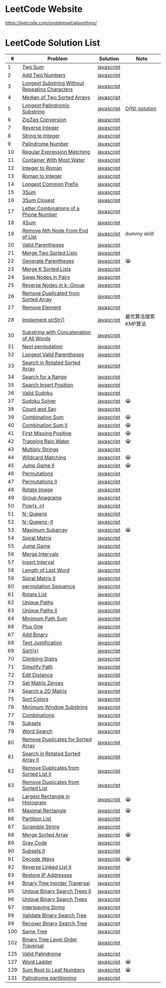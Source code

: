 # LeetCode Website
https://leetcode.com/problemset/algorithms/

# LeetCode Solution List

| # | Problem | Solution | Note |
| - | ------- | -------- | ---- |
| 1 | [Two Sum](https://github.com/superchen14/leetcode/blob/master/problems/two_sum.md) | [javascript](https://github.com/superchen14/leetcode/blob/master/javascript/two_sum.js) | |
| 2 | [Add Two Numbers](https://github.com/superchen14/leetcode/blob/master/problems/add_two_numbers.md) | [javascript](https://github.com/superchen14/leetcode/blob/master/javascript/add_two_numbers.js) | |
| 3 | [Longest Substring Without Repeating Characters](https://github.com/superchen14/leetcode/blob/master/problems/longest_substring_without_repeating_characters.md) | [javascript](https://github.com/superchen14/leetcode/blob/master/javascript/longest_substring_without_repeating_characters.js) | |
| 4 | [Median of Two Sorted Arrays](https://github.com/superchen14/leetcode/blob/master/problems/median_of_two_sorted_arrays.md) | [javascript](https://github.com/superchen14/leetcode/blob/master/javascript/median_of_two_sorted_arrays.js) | |
| 5 | [Longest Palindromic Substring](https://github.com/superchen14/leetcode/blob/master/problems/longest_palindromic_substring.md) | [javascript](https://github.com/superchen14/leetcode/blob/master/javascript/longest_palindromic_substring.js) | [O(N) solution](http://articles.leetcode.com/longest-palindromic-substring-part-ii/) |
| 6 | [ZigZag Conversion](https://github.com/superchen14/leetcode/blob/master/problems/zigzag_conversion.md) | [javascript](https://github.com/superchen14/leetcode/blob/master/javascript/zigzag_conversion.js) | |
| 7 | [Reverse Integer](https://github.com/superchen14/leetcode/blob/master/problems/reverse_integer.md) | [javascript](https://github.com/superchen14/leetcode/blob/master/javascript/reverse_integer.js) | |
| 8 | [String to Integer](https://github.com/superchen14/leetcode/blob/master/problems/string_to_integer.md) | [javascript](https://github.com/superchen14/leetcode/blob/master/javascript/string_to_integer.js) | |
| 9 | [Palindrome Number](https://github.com/superchen14/leetcode/blob/master/problems/palindrome_number.md) | [javascript](https://github.com/superchen14/leetcode/blob/master/javascript/palindrome_number.js) | |
| 10 | [Regular Expression Matching](https://github.com/superchen14/leetcode/blob/master/problems/regular_expression_matching.md) | [javascript](https://github.com/superchen14/leetcode/blob/master/javascript/regular_expression_matching.js) | |
| 11 | [Container With Most Water](https://github.com/superchen14/leetcode/blob/master/problems/container_with_most_water.md) | [javascript](https://github.com/superchen14/leetcode/blob/master/javascript/container_with_most_water.js) | |
| 12 | [Integer to Roman](https://github.com/superchen14/leetcode/blob/master/problems/integer_to_roman.md) | [javascript](https://github.com/superchen14/leetcode/blob/master/javascript/integer_to_roman.js) | |
| 13 | [Roman to Integer](https://github.com/superchen14/leetcode/blob/master/problems/roman_to_integer.md) | [javascript](https://github.com/superchen14/leetcode/blob/master/javascript/roman_to_integer.js) | |
| 14 | [Longest Common Prefix](https://github.com/superchen14/leetcode/blob/master/problems/longest_common_prefix.md) | [javascript](https://github.com/superchen14/leetcode/blob/master/javascript/longest_common_prefix.js) | |
| 15 | [3Sum](https://github.com/superchen14/leetcode/blob/master/problems/3sum.md) | [javascript](https://github.com/superchen14/leetcode/blob/master/javascript/3sum.js) | |
| 16 | [3Sum Closest](https://github.com/superchen14/leetcode/blob/master/problems/3sum_closest.md) | [javascript](https://github.com/superchen14/leetcode/blob/master/javascript/3sum_closest.js) | |
| 17 | [Letter Combinations of a Phone Number](https://github.com/superchen14/leetcode/blob/master/problems/letter_combinations_of_a_phone_number.md) | [javascript](https://github.com/superchen14/leetcode/blob/master/javascript/letter_combinations_of_a_phone_number.js) | |
| 18 | [4Sum](https://github.com/superchen14/leetcode/blob/master/problems/4sum.md) | [javascript](https://github.com/superchen14/leetcode/blob/master/javascript/4sum.js) | |
| 19 | [Remove Nth Node From End of List](https://github.com/superchen14/leetcode/blob/master/problems/remove_nth_node_from_end_of_list.md) | [javascript](https://github.com/superchen14/leetcode/blob/master/javascript/remove_nth_node_from_end_of_list.js) | dummy skill! |
| 20 | [Valid Parentheses](https://github.com/superchen14/leetcode/blob/master/problems/valid_parentheses.md) | [javascript](https://github.com/superchen14/leetcode/blob/master/javascript/valid_parentheses.js) | |
| 21 | [Merge Two Sorted Lists](https://github.com/superchen14/leetcode/blob/master/problems/merge_two_sorted_lists.md) | [javascript](https://github.com/superchen14/leetcode/blob/master/javascript/merge_two_sorted_lists.js) | |
| 22 | [Generate Parentheses](https://github.com/superchen14/leetcode/blob/master/problems/generate_parentheses.md) | [javascript](https://github.com/superchen14/leetcode/blob/master/javascript/generate_parentheses.js) | 😭 |
| 23 | [Merge K Sorted Lists](https://github.com/superchen14/leetcode/blob/master/problems/merge_k_sorted_lists.md) | [javascript](https://github.com/superchen14/leetcode/blob/master/javascript/merge_k_sorted_lists.js) | |
| 24 | [Swap Nodes in Pairs](https://github.com/superchen14/leetcode/blob/master/problems/swap_nodes_in_pairs.md) | [javascript](https://github.com/superchen14/leetcode/blob/master/javascript/swap_nodes_in_pairs.js) | |
| 25 | [Reverse Nodes in k-Group](https://github.com/superchen14/leetcode/blob/master/problems/reverse_nodes_in_k_group.md) | [javascript](https://github.com/superchen14/leetcode/blob/master/javascript/reverse_nodes_in_k_group.js) | |
| 26 | [Remove Duplicated from Sorted Array](https://github.com/superchen14/leetcode/blob/master/problems/remove_duplicated_from_sorted_array.md) | [javascript](https://github.com/superchen14/leetcode/blob/master/javascript/remove_duplicated_from_sorted_array.js) | |
| 27 | [Remove Element](https://github.com/superchen14/leetcode/blob/master/problems/remove_element.md) | [javascript](https://github.com/superchen14/leetcode/blob/master/javascript/remove_element.js) | |
| 28 | [Implement strStr()](https://github.com/superchen14/leetcode/blob/master/problems/implement_strstr.md) | [javascript](https://github.com/superchen14/leetcode/blob/master/javascript/implement_strstr.js) | 最优算法搜索KMP算法 |
| 30 | [Substring with Concatenation of All Words](https://github.com/superchen14/leetcode/blob/master/problems/substring_with_concatenation_of_all_words.md) | [javascript](https://github.com/superchen14/leetcode/blob/master/javascript/substring_with_concatenation_of_all_words.js) | |
| 31 | [Next permutation](https://github.com/superchen14/leetcode/blob/master/problems/next_permutation.md) | [javascript](https://github.com/superchen14/leetcode/blob/master/javascript/next_permutation.js) | |
| 32 | [Longest Valid Parentheses](https://github.com/superchen14/leetcode/blob/master/problems/longest_valid_parentheses.md) | [javascript](https://github.com/superchen14/leetcode/blob/master/javascript/longest_valid_parentheses.js) | |
| 33 | [Search in Rotated Sorted Array](https://github.com/superchen14/leetcode/blob/master/problems/search_in_rotated_sorted_array.md) | [javascript](https://github.com/superchen14/leetcode/blob/master/javascript/search_in_rotated_sorted_array.js) | |
| 34 | [Search for a Range](https://github.com/superchen14/leetcode/blob/master/problems/search_for_a_range.md) | [javascript](https://github.com/superchen14/leetcode/blob/master/javascript/search_for_a_range.js) | |
| 35 | [Search Insert Position](https://github.com/superchen14/leetcode/blob/master/problems/search_insert_position.md) | [javascript](https://github.com/superchen14/leetcode/blob/master/javascript/search_insert_position.js) | |
| 36 | [Valid Sudoku](https://github.com/superchen14/leetcode/blob/master/problems/valid_sudoku.md) | [javascript](https://github.com/superchen14/leetcode/blob/master/javascript/valid_sudoku.js) | |
| 37 | [Sudoku Solver](https://github.com/superchen14/leetcode/blob/master/problems/sudoku_solver.md) | [javascript](https://github.com/superchen14/leetcode/blob/master/javascript/sudoku_solver.js) | 😭 |
| 38 | [Count and Say](https://github.com/superchen14/leetcode/blob/master/problems/count_and_say.md) | [javascript](https://github.com/superchen14/leetcode/blob/master/javascript/count_and_say.js) | |
| 39 | [Combination Sum](https://github.com/superchen14/leetcode/blob/master/problems/combination_sum.md) | [javascript](https://github.com/superchen14/leetcode/blob/master/javascript/combination_sum.js) | 😭 |
| 40 | [Combination Sum II](https://github.com/superchen14/leetcode/blob/master/problems/combination_sum_2.md) | [javascript](https://github.com/superchen14/leetcode/blob/master/javascript/combination_sum_2.js) | 😭 |
| 41 | [First Missing Positive](https://github.com/superchen14/leetcode/blob/master/problems/first_missing_positive.md) | [javascript](https://github.com/superchen14/leetcode/blob/master/javascript/first_missing_positive.js) | 😭 |
| 42 | [Trapping Rain Water](https://github.com/superchen14/leetcode/blob/master/problems/trapping_rain_water.md) | [javascript](https://github.com/superchen14/leetcode/blob/master/javascript/trapping_rain_water.js) | 😭 |
| 43 | [Multiply Strings](https://github.com/superchen14/leetcode/blob/master/problems/multiply_strings.md) | [javascript](https://github.com/superchen14/leetcode/blob/master/javascript/multiply_strings.js) | |
| 44 | [Wildcard Matching](https://github.com/superchen14/leetcode/blob/master/problems/wildcard_matching.md) | [javascript](https://github.com/superchen14/leetcode/blob/master/javascript/wildcard_matching.js) | 😭 |
| 45 | [Jump Game II](https://github.com/superchen14/leetcode/blob/master/problems/jump_game_ii.md) | [javascript](https://github.com/superchen14/leetcode/blob/master/javascript/jump_game_ii.js) | 😭 |
| 46 | [Permutations](https://github.com/superchen14/leetcode/blob/master/problems/permutations.md) | [javascript](https://github.com/superchen14/leetcode/blob/master/javascript/permutations.js) | |
| 47 | [Permutations II](https://github.com/superchen14/leetcode/blob/master/problems/permutations_ii.md) | [javascript](https://github.com/superchen14/leetcode/blob/master/javascript/permutations_ii.js) | |
| 48 | [Rotate Image](https://github.com/superchen14/leetcode/blob/master/problems/rotate_image.md) | [javascript](https://github.com/superchen14/leetcode/blob/master/javascript/rotate_image.js) | |
| 49 | [Group Anagrams](https://github.com/superchen14/leetcode/blob/master/problems/group_anagrams.md) | [javascript](https://github.com/superchen14/leetcode/blob/master/javascript/group_anagrams.js) | |
| 50 | [Pow(x, n)](https://github.com/superchen14/leetcode/blob/master/problems/pow_x_n.md) | [javascript](https://github.com/superchen14/leetcode/blob/master/javascript/pow_x_n.js) | |
| 51 | [N-Queens](https://github.com/superchen14/leetcode/blob/master/problems/n_queens.md) | [javascript](https://github.com/superchen14/leetcode/blob/master/javascript/n_queens.js) | |
| 52 | [N-Queens-II](https://github.com/superchen14/leetcode/blob/master/problems/n_queens_ii.md) | [javascript](https://github.com/superchen14/leetcode/blob/master/javascript/n_queens_ii.js) | |
| 53 | [Maximum Subarray](https://github.com/superchen14/leetcode/blob/master/problems/maximum_subarray.md) | [javascript](https://github.com/superchen14/leetcode/blob/master/javascript/maximum_subarray.js) | 😭 |
| 54 | [Spiral Matrix](https://github.com/superchen14/leetcode/blob/master/problems/spiral_matrix.md) | [javascript](https://github.com/superchen14/leetcode/blob/master/javascript/spiral_matrix.js) | |
| 55 | [Jump Game](https://github.com/superchen14/leetcode/blob/master/problems/jump_game.md) | [javascript](https://github.com/superchen14/leetcode/blob/master/javascript/jump_game.js) | |
| 56 | [Merge Intervals](https://github.com/superchen14/leetcode/blob/master/problems/merge_intervals.md) | [javascript](https://github.com/superchen14/leetcode/blob/master/javascript/merge_intervals.js) | |
| 57 | [Insert Interval](https://github.com/superchen14/leetcode/blob/master/problems/insert_interval.md) | [javascript](https://github.com/superchen14/leetcode/blob/master/javascript/insert_interval.js) | |
| 58 | [Length of Last Word](https://github.com/superchen14/leetcode/blob/master/problems/length_of_last_word.md) | [javascript](https://github.com/superchen14/leetcode/blob/master/javascript/length_of_last_word.js) | |
| 59 | [Spiral Matrix II](https://github.com/superchen14/leetcode/blob/master/problems/spiral_matrix_ii.md) | [javascript](https://github.com/superchen14/leetcode/blob/master/javascript/spiral_matrix_ii.js) | |
| 60 | [permutation Sequence](https://github.com/superchen14/leetcode/blob/master/problems/permutation_sequence.md) | [javascript](https://github.com/superchen14/leetcode/blob/master/javascript/permutation_sequence.js) | |
| 61 | [Rotate List](https://github.com/superchen14/leetcode/blob/master/problems/rotate_list.md) | [javascript](https://github.com/superchen14/leetcode/blob/master/javascript/rotate_list.js) | |
| 62 | [Unique Paths](https://github.com/superchen14/leetcode/blob/master/problems/unique_paths.md) | [javascript](https://github.com/superchen14/leetcode/blob/master/javascript/unique_paths.js) | |
| 63 | [Unique Paths II](https://github.com/superchen14/leetcode/blob/master/problems/unique_paths_ii.md) | [javascript](https://github.com/superchen14/leetcode/blob/master/javascript/unique_paths_ii.js) | |
| 64 | [Minimum Path Sum](https://github.com/superchen14/leetcode/blob/master/problems/minimum_path_sum.md) | [javascript](https://github.com/superchen14/leetcode/blob/master/javascript/minimum_path_sum.js) | |
| 66 | [Plus One](https://github.com/superchen14/leetcode/blob/master/problems/plus_one.md) | [javascript](https://github.com/superchen14/leetcode/blob/master/javascript/plus_one.js) | |
| 67 | [Add Binary](https://github.com/superchen14/leetcode/blob/master/problems/add_binary.md) | [javascript](https://github.com/superchen14/leetcode/blob/master/javascript/add_binary.js) | |
| 68 | [Text Justification](https://github.com/superchen14/leetcode/blob/master/problems/text_justification.md) | [javascript](https://github.com/superchen14/leetcode/blob/master/javascript/text_justification.js) | |
| 69 | [Sqrt(x)](https://github.com/superchen14/leetcode/blob/master/problems/sqrt_x.md) | [javascript](https://github.com/superchen14/leetcode/blob/master/javascript/squrt_x.js) | |
| 70 | [Climbing Stairs](https://github.com/superchen14/leetcode/blob/master/problems/climbing_stairs.md) | [javascript](https://github.com/superchen14/leetcode/blob/master/javascript/climbing_stairs.js) | |
| 71 | [Simplify Path](https://github.com/superchen14/leetcode/blob/master/problems/simplify_path.md) | [javascript](https://github.com/superchen14/leetcode/blob/master/javascript/simplify_path.js) | |
| 72 | [Edit Distance](https://github.com/superchen14/leetcode/blob/master/problems/edit_distance.md) | [javascript](https://github.com/superchen14/leetcode/blob/master/javascript/edit_distance.js) | |
| 73 | [Set Matrix Zeroes](https://github.com/superchen14/leetcode/blob/master/problems/set_matrix_zeroes.md) | [javascript](https://github.com/superchen14/leetcode/blob/master/javascript/set_matrix_zeroes.js) | |
| 74 | [Search a 2D Matrix](https://github.com/superchen14/leetcode/blob/master/problems/search_a_2d_matrix.md) | [javascript](https://github.com/superchen14/leetcode/blob/master/javascript/search_a_2d_matrix.js) | |
| 75 | [Sort Colors](https://github.com/superchen14/leetcode/blob/master/problems/sort_colors.md) | [javascript](https://github.com/superchen14/leetcode/blob/master/javascript/sort_colors.js) | |
| 76 | [Minimum Window Substring](https://github.com/superchen14/leetcode/blob/master/problems/minimum_window_substring.md) | [javascript](https://github.com/superchen14/leetcode/blob/master/javascript/minimum_window_substring.js) | |
| 77 | [Combinations](https://github.com/superchen14/leetcode/blob/master/problems/combinations.md) | [javascript](https://github.com/superchen14/leetcode/blob/master/javascript/combinations.js) | |
| 78 | [Subsets](https://github.com/superchen14/leetcode/blob/master/problems/subsets.md) | [javascript](https://github.com/superchen14/leetcode/blob/master/javascript/subsets.js) | |
| 79 | [Word Search](https://github.com/superchen14/leetcode/blob/master/problems/word_search.md) | [javascript](https://github.com/superchen14/leetcode/blob/master/javascript/word_search.js) | |
| 80 | [Remove Duplicates for Sorted Array](https://github.com/superchen14/leetcode/blob/master/problems/remove_duplicates_from_sorted_array.md) | [javascript](https://github.com/superchen14/leetcode/blob/master/javascript/remove_duplicates_from_sorted_array.js) | |
| 81 | [Search in Rotated Sorted Array II](https://github.com/superchen14/leetcode/blob/master/problems/search_in_rotated_sorted_array_ii.md) | [javascript](https://github.com/superchen14/leetcode/blob/master/javascript/search_in_rotated_sorted_array_ii.js) | |
| 82 | [Remove Duplicates from Sorted List II](https://github.com/superchen14/leetcode/blob/master/problems/remove_duplicates_from_sorted_list_ii.md) | [javascript](https://github.com/superchen14/leetcode/blob/master/javascript/remove_duplicates_from_sorted_list_ii.js) | |
| 83 | [Remove Duplicates from Sorted List](https://github.com/superchen14/leetcode/blob/master/problems/remove_duplicates_from_sorted_list.md) | [javascript](https://github.com/superchen14/leetcode/blob/master/javascript/remove_duplicates_from_sorted_list.js) | |
| 84 | [Largest Rectangle in Histogram](https://github.com/superchen14/leetcode/blob/master/problems/largest_rectangle_in_histogram.md) | [javascript](https://github.com/superchen14/leetcode/blob/master/javascript/largest_rectangle_in_histogram.js) | 😭 |
| 85 | [Maximal Rectangle](https://github.com/superchen14/leetcode/blob/master/problems/maximal_rectangle.md) | [javascript](https://github.com/superchen14/leetcode/blob/master/javascript/maximal_rectangle.js) | 😭 |
| 86 | [Partition List](https://github.com/superchen14/leetcode/blob/master/problems/partition_list.md) | [javascript](https://github.com/superchen14/leetcode/blob/master/javascript/partition_list.js) | |
| 87 | [Scramble String](https://github.com/superchen14/leetcode/blob/master/problems/scramble_string.md) | [javascript](https://github.com/superchen14/leetcode/blob/master/javascript/scramble_string.js) | |
| 88 | [Merge Sorted Array](https://github.com/superchen14/leetcode/blob/master/problems/merge_sorted_array.md) | [javascript](https://github.com/superchen14/leetcode/blob/master/javascript/merge_sorted_array.js) | 😭 |
| 89 | [Gray Code](https://github.com/superchen14/leetcode/blob/master/problems/gray_code.md) | [javascript](https://github.com/superchen14/leetcode/blob/master/javascript/gray_code.js) | |
| 90 | [Subsets II](https://github.com/superchen14/leetcode/blob/master/problems/subsets_ii.md) | [javascript](https://github.com/superchen14/leetcode/blob/master/javascript/subsets_ii.js) | |
| 91 | [Decode Ways](https://github.com/superchen14/leetcode/blob/master/problems/decode_ways.md) | [javascript](https://github.com/superchen14/leetcode/blob/master/javascript/decode_ways.js) | 😭 |
| 92 | [Reverse Linked List II](https://github.com/superchen14/leetcode/blob/master/problems/reverse_linked_list_ii.md) | [javascript](https://github.com/superchen14/leetcode/blob/master/javascript/reverse_linked_list_ii.js) | |
| 93 | [Restore IP Addresses](https://github.com/superchen14/leetcode/blob/master/problems/restore_ip_addresses.md) | [javascript](https://github.com/superchen14/leetcode/blob/master/javascript/restore_ip_addresses.js) | |
| 94 | [Binary Tree Inorder Traversal](https://github.com/superchen14/leetcode/blob/master/problems/binary_tree_inorder_traversal.md) | [javascript](https://github.com/superchen14/leetcode/blob/master/javascript/binary_tree_inorder_traversal.js) | |
| 95 | [Unique Binary Search Trees II](https://github.com/superchen14/leetcode/blob/master/problems/unique_binary_search_trees_ii.md) | [javascript](https://github.com/superchen14/leetcode/blob/master/javascript/unique_binary_search_trees_ii.js) | |
| 96 | [Unique Binary Search Trees](https://github.com/superchen14/leetcode/blob/master/problems/unique_binary_search_trees.md) | [javascript](https://github.com/superchen14/leetcode/blob/master/javascript/unique_binary_search_trees.js) | |
| 97 | [Interleaving String](https://github.com/superchen14/leetcode/blob/master/problems/interleaving_string.md) | [javascript](https://github.com/superchen14/leetcode/blob/master/javascript/interleaving_string.js) | |
| 98 | [Validate Binary Search Tree](https://github.com/superchen14/leetcode/blob/master/problems/validate_binary_search_tree.md) | [javascript](https://github.com/superchen14/leetcode/blob/master/javascript/validate_binary_search_tree.js) | |
| 99 | [Recover Binary Search Tree](https://github.com/superchen14/leetcode/blob/master/problems/recover_binary_search_tree.md) | [javascript](https://github.com/superchen14/leetcode/blob/master/javascript/recover_binary_search_tree.js) | |
| 100 | [Same Tree](https://github.com/superchen14/leetcode/blob/master/problems/same_tree.md) | [javascript](https://github.com/superchen14/leetcode/blob/master/javascript/same_tree.js) | |
| 102 | [Binary Tree Level Order Traversal](https://github.com/superchen14/leetcode/blob/master/problems/binary_tree_level_order_traversal.md) | [javascript](https://github.com/superchen14/leetcode/blob/master/javascript/binary_tree_level_order_traversal.js) | |
| 125 | [Valid Palindrome](https://github.com/superchen14/leetcode/blob/master/problems/valid_palindromic.md) | [javascript](https://github.com/superchen14/leetcode/blob/master/javascript/valid_palindromic.js) | |
| 127 | [Word Ladder](https://github.com/superchen14/leetcode/blob/master/problems/word_ladder.md) | [javascript](https://github.com/superchen14/leetcode/blob/master/javascript/word_ladder.js) | 😭 |
| 129 | [Sum Root to Leaf Numbers](https://github.com/superchen14/leetcode/blob/master/problems/sum_root_to_leaf_numbers.md) | [javascript](https://github.com/superchen14/leetcode/blob/master/javascript/sum_root_to_leaf_numbers.js) | 😭 |
| 131 | [Palindrome partitioning](https://github.com/superchen14/leetcode/blob/master/problems/palindrome_partitioning.md) | [javascript](https://github.com/superchen14/leetcode/blob/master/javascript/palindrome_partitioning.js) | |
